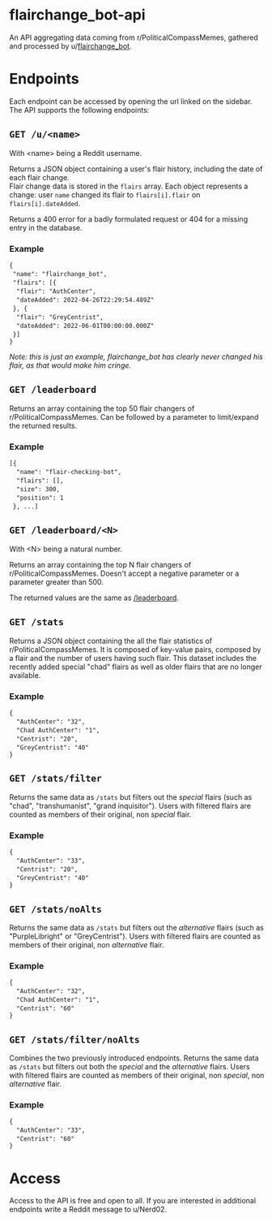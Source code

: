 # flairchange_bot-api
An API aggregating data coming from r/PoliticalCompassMemes, gathered and processed by u/[flairchange_bot](https://github.com/ornato-t/flairchange_bot).

# Endpoints

Each endpoint can be accessed by opening the url linked on the sidebar. The API supports the following endpoints:

## `GET /u/<name>`
With &lt;name&gt; being a Reddit username.  

Returns a JSON object containing a user's flair history, including the date of each flair change.  
Flair change data is stored in the `flairs` array. Each object represents a change: user `name` changed its flair to `flairs[i].flair` on `flairs[i].dateAdded`.

Returns a 400 error for a badly formulated request or 404 for a missing entry in the database.
### Example
`{`  
&ensp;`"name": "flairchange_bot",`  
&ensp;`"flairs": [{`  
&emsp;`"flair": "AuthCenter",`  
&emsp;`"dateAdded": 2022-04-26T22:29:54.489Z"`  
&ensp;`}, {`  
&emsp;`"flair": "GreyCentrist",`  
&emsp;`"dateAdded": 2022-06-01T00:00:00.000Z"`  
&ensp;`}]`  
`}`  

*Note: this is just an example, flairchange_bot has clearly never changed his flair, as that would make him cringe.*

## `GET /leaderboard`
Returns an array containing the top 50 flair changers of r/PoliticalCompassMemes. Can be followed by a parameter to limit/expand the returned results.
### Example
`[{`  
&emsp;`"name": "flair-checking-bot",`  
&emsp;`"flairs": [],`  
&emsp;`"size": 300,`  
&emsp;`"position": 1`  
&ensp;`}, ...]`  

## `GET /leaderboard/<N>`
With &lt;N&gt; being a natural number.  

Returns an array containing the top N flair changers of r/PoliticalCompassMemes. Doesn't accept a negative parameter or a parameter greater than 500.

The returned values are the same as [/leaderboard](#get-leaderboard).


## `GET /stats`  
Returns a JSON object containing the all the flair statistics of r/PoliticalCompassMemes. It is composed of key-value pairs, composed by a flair and the number of users having such flair. This dataset includes the recently added special "chad" flairs as well as older flairs that are no longer available.
### Example
`{`  
&emsp;`"AuthCenter": "32",`  
&emsp;`"Chad AuthCenter": "1",`  
&emsp;`"Centrist": "20",`  
&emsp;`"GreyCentrist": "40"`  
`}`

## `GET /stats/filter`  
Returns the same data as `/stats` but filters out the *special* flairs (such as "chad", "transhumanist", "grand inquisitor"). Users with filtered flairs are counted as members of their original, non *special* flair. 
### Example
`{`  
&emsp;`"AuthCenter": "33",`  
&emsp;`"Centrist": "20",`  
&emsp;`"GreyCentrist": "40"`  
`}`

## `GET /stats/noAlts`  
Returns the same data as `/stats` but filters out the *alternative* flairs (such as "PurpleLibright" or "GreyCentrist"). Users with filtered flairs are counted as members of their original, non *alternative* flair. 
### Example
`{`  
&emsp;`"AuthCenter": "32",`  
&emsp;`"Chad AuthCenter": "1",`  
&emsp;`"Centrist": "60"`  
`}`


## `GET /stats/filter/noAlts`  
Combines the two previously introduced endpoints. Returns the same data as `/stats` but filters out both the *special* and the *alternative* flairs. Users with filtered flairs are counted as members of their original, non *special*, non *alternative* flair. 
### Example
`{`  
&emsp;`"AuthCenter": "33",`  
&emsp;`"Centrist": "60"`  
`}`


# Access
Access to the API is free and open to all. If you are interested in additional endpoints write a Reddit message to u/Nerd02.